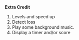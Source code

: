 **Extra Credit**

1. Levels and speed up 
2. Detect loss
3. Play some background music. 
4. Display a timer and/or score